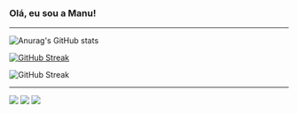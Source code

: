 
### Olá, eu sou a Manu!

---
![Anurag's GitHub stats](https://github-readme-stats.vercel.app/api?username=SEU_USUARIO&show_icons=true&theme=tokyonight)

[![GitHub Streak](https://streak-stats.demolab.com/?user=SEU_USUARIO&theme=tokyonight&hide_border=true)](https://git.io/streak-stats)

![GitHub Streak](https://github-readme-streak-stats.herokuapp.com/?user=MANUELLA2504&theme=radical)

---

<div> 
 <a href="#" target="_blank"><img src="https://img.shields.io/badge/Discord-7289DA?style=for-the-badge&logo=discord&logoColor=white" target="_blank"></a> 
  <a href="manuella.rosario@ba.estudante.senai.br"><img src="https://img.shields.io/badge/-Gmail-%23333?style=for-the-badge&logo=gmail&logoColor=white" target="_blank"></a>
  <a href="#" target="_blank"><img src="https://img.shields.io/badge/-LinkedIn-%230077B5?style=for-the-badge&logo=linkedin&logoColor=white" target="_blank"></a> 
  
</div>


